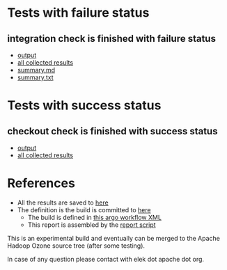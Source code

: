 # Tests with failure status

## integration check is finished with failure status

   * [output](https://raw.githubusercontent.com/elek/ozone-ci-03/master/pr/pr-hdds-2509-crl9f/integration/output.log)
   * [all collected results](https://github.com/elek/ozone-ci-03/tree/master/pr/pr-hdds-2509-crl9f/integration)
   * [summary.md](https://github.com/elek/ozone-ci-03/tree/master/pr/pr-hdds-2509-crl9f/integration/summary.md)
   * [summary.txt](https://github.com/elek/ozone-ci-03/tree/master/pr/pr-hdds-2509-crl9f/integration/summary.txt)



# Tests with success status

## checkout check is finished with success status

   * [output](https://raw.githubusercontent.com/elek/ozone-ci-03/master/pr/pr-hdds-2509-crl9f/checkout/output.log)
   * [all collected results](https://github.com/elek/ozone-ci-03/tree/master/pr/pr-hdds-2509-crl9f/checkout)




# References

 * All the results are saved to [here](https://github.com/elek/ozone-ci-03/tree/master/pr/pr-hdds-2509-crl9f/)
 * The definition is the build is committed to [here](https://github.com/elek/argo-ozone)
    * The build is defined in [this argo workflow XML](https://github.com/elek/argo-ozone/blob/master/ozone-build.yaml)
    * This report is assembled by the [report script](https://github.com/elek/argo-ozone/blob/master/scripts/report.sh)

This is an experimental build and eventually can be merged to the Apache Hadoop Ozone source tree (after some testing).

In case of any question please contact with elek dot apache dot org.
